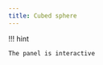 ```yaml
---
title: Cubed sphere
---
```


!!! hint

    The panel is interactive

<div id="plot_cubed_sphere" class="p5canvas"></div>